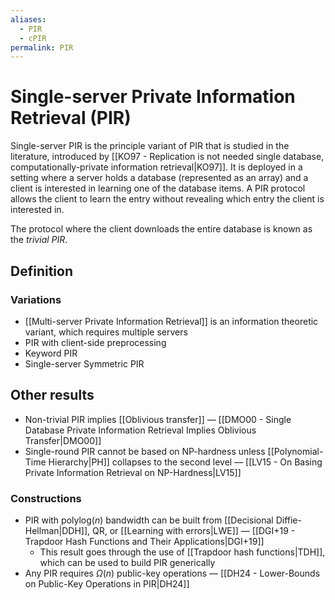 ```yaml
---
aliases:
  - PIR
  - cPIR
permalink: PIR
---
```

# Single-server Private Information Retrieval (PIR)
Single-server PIR is the principle variant of PIR that is studied in the literature, introduced by [[KO97 - Replication is not needed single database, computationally-private information retrieval|KO97]]. It is deployed in a setting where a server holds a database (represented as an array) and a client is interested in learning one of the database items. A PIR protocol allows the client to learn the entry without revealing which entry the client is interested in.

The protocol where the client downloads the entire database is known as the *trivial PIR*.

## Definition


### Variations
- [[Multi-server Private Information Retrieval]] is an information theoretic variant, which requires multiple servers
- PIR with client-side preprocessing
- Keyword PIR
- Single-server Symmetric PIR


## Other results
- Non-trivial PIR implies [[Oblivious transfer]] — [[DMO00 - Single Database Private Information Retrieval Implies Oblivious Transfer|DMO00]]
- Single-round PIR cannot be based on NP-hardness unless [[Polynomial-Time Hierarchy|PH]] collapses to the second level — [[LV15 - On Basing Private Information Retrieval on NP-Hardness|LV15]]

### Constructions
- PIR with $\text{polylog}(n)$ bandwidth can be built from [[Decisional Diffie-Hellman|DDH]], QR, or [[Learning with errors|LWE]] — [[DGI+19 - Trapdoor Hash Functions and Their Applications|DGI+19]]
	- This result goes through the use of [[Trapdoor hash functions|TDH]], which can be used to build PIR generically
- Any PIR requires $\Omega(n)$ public-key operations — [[DH24 - Lower-Bounds on Public-Key Operations in PIR|DH24]]